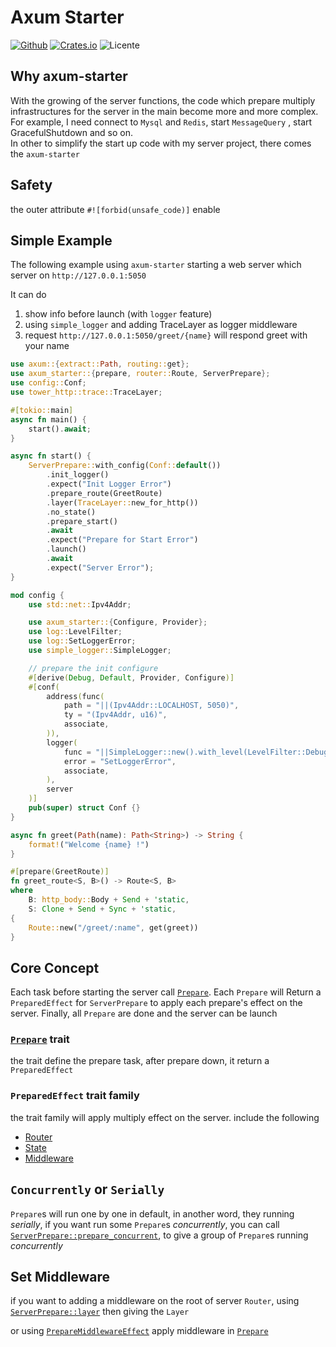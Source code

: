 # Axum Starter

[![Github](https://img.shields.io/badge/github-8da0cb?style=for-the-badge&labelColor=555555&logo=github)](https://github.com/Goodjooy/axum-server-starter)
[![Crates.io](https://img.shields.io/crates/v/axum-starter.svg?style=for-the-badge)](https://crates.io/crates/axum-starter)
![Licente](https://img.shields.io/github/license/Goodjooy/axum-server-starter?style=for-the-badge)

## Why axum-starter

With the growing of the server functions, the code which prepare multiply infrastructures for the server in the main become more and more complex.  
For example, I need connect to `Mysql` and `Redis`, start `MessageQuery` , start GracefulShutdown and so on.  
In other to simplify the start up code with my server project, there comes the `axum-starter`

## Safety

the outer attribute `#![forbid(unsafe_code)]` enable

## Simple Example

The following example using `axum-starter` starting a web server which
server on `http://127.0.0.1:5050`

It can do

1. show info before launch (with `logger` feature)
2. using `simple_logger` and adding TraceLayer as logger middleware
3. request `http://127.0.0.1:5050/greet/{name}` will respond greet with your name

```rust
use axum::{extract::Path, routing::get};
use axum_starter::{prepare, router::Route, ServerPrepare};
use config::Conf;
use tower_http::trace::TraceLayer;

#[tokio::main]
async fn main() {
    start().await;
}

async fn start() {
    ServerPrepare::with_config(Conf::default())
        .init_logger()
        .expect("Init Logger Error")
        .prepare_route(GreetRoute)
        .layer(TraceLayer::new_for_http())
        .no_state()
        .prepare_start()
        .await
        .expect("Prepare for Start Error")
        .launch()
        .await
        .expect("Server Error");
}

mod config {
    use std::net::Ipv4Addr;

    use axum_starter::{Configure, Provider};
    use log::LevelFilter;
    use log::SetLoggerError;
    use simple_logger::SimpleLogger;

    // prepare the init configure
    #[derive(Debug, Default, Provider, Configure)]
    #[conf(
        address(func(
            path = "||(Ipv4Addr::LOCALHOST, 5050)",
            ty = "(Ipv4Addr, u16)",
            associate,
        )),
        logger(
            func = "||SimpleLogger::new().with_level(LevelFilter::Debug).init()",
            error = "SetLoggerError",
            associate,
        ),
        server
    )]
    pub(super) struct Conf {}
}

async fn greet(Path(name): Path<String>) -> String {
    format!("Welcome {name} !")
}

#[prepare(GreetRoute)]
fn greet_route<S, B>() -> Route<S, B>
where
    B: http_body::Body + Send + 'static,
    S: Clone + Send + Sync + 'static,
{
    Route::new("/greet/:name", get(greet))
}
```

## Core Concept

Each task before starting the server call [`Prepare`](https://docs.rs/axum-starter/latest/axum_starter/trait.Prepare.html). Each `Prepare` will Return a `PreparedEffect` for `ServerPrepare` to apply each prepare's effect on the server.
Finally, all `Prepare` are done and the server can be launch

### [`Prepare`](https://docs.rs/axum-starter/latest/axum_starter/trait.Prepare.html) trait

the trait define the prepare task,
after prepare down, it return a `PreparedEffect`

### `PreparedEffect` trait family

the trait family will apply multiply effect on the server. include the following

- [Router](https://docs.rs/axum-starter/latest/axum_starter/trait.PrepareRouteEffect.html)
- [State](https://docs.rs/axum-starter/latest/axum_starter/trait.PrepareStateEffect.html)
- [Middleware](https://docs.rs/axum-starter/latest/axum_starter/trait.PrepareMiddlewareEffect.html)

## `Concurrently` or `Serially`

`Prepare`s will run one by one in default, in another word, they running _serially_,
if you want run some `Prepare`s _concurrently_, you can call [`ServerPrepare::prepare_concurrent`](https://docs.rs/axum-starter/latest/axum_starter/struct.ServerPrepare.html#method.prepare_concurrent), to give a group of `Prepare`s running _concurrently_

## Set Middleware

if you want to adding a middleware on the root of server `Router`, using [`ServerPrepare::layer`](crate::ServerPrepare::layer) then giving the `Layer`

or using [`PrepareMiddlewareEffect`](crate::PrepareMiddlewareEffect) apply middleware in [`Prepare`](crate::Prepare)
